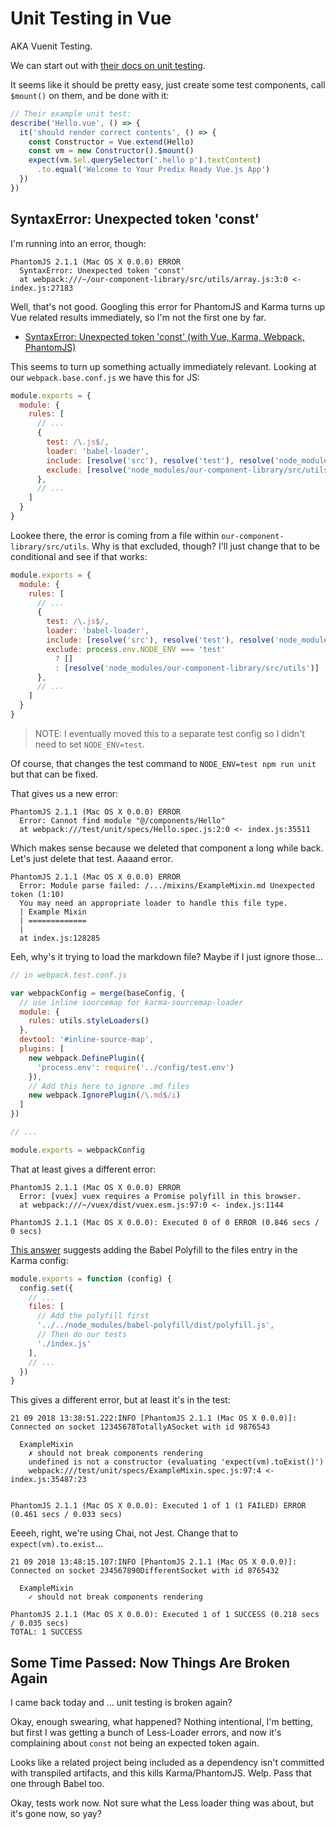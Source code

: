 Unit Testing in Vue
===================

AKA Vuenit Testing.

We can start out with [their docs on unit testing](https://vuejs.org/v2/guide/unit-testing.html).

It seems like it should be pretty easy, just create some test components, call `$mount()` on them, and be done with it:

```js
// Their example unit test:
describe('Hello.vue', () => {
  it('should render correct contents', () => {
    const Constructor = Vue.extend(Hello)
    const vm = new Constructor().$mount()
    expect(vm.$el.querySelector('.hello p').textContent)
      .to.equal('Welcome to Your Predix Ready Vue.js App')
  })
})
```



## SyntaxError: Unexpected token 'const'

I'm running into an error, though:

```
PhantomJS 2.1.1 (Mac OS X 0.0.0) ERROR
  SyntaxError: Unexpected token 'const'
  at webpack:///~/our-component-library/src/utils/array.js:3:0 <- index.js:27183
```

Well, that's not good.  Googling this error for PhantomJS and Karma turns up Vue related results immediately, so I'm not the first one by far.

- [SyntaxError: Unexpected token 'const' (with Vue, Karma, Webpack, PhantomJS)](https://stackoverflow.com/questions/40747123/syntaxerror-unexpected-token-const-with-vue-karma-webpack-phantomjs)

This seems to turn up something actually immediately relevant.  Looking at our `webpack.base.conf.js` we have this for JS:

```js
module.exports = {
  module: {
    rules: [
      // ...
      {
        test: /\.js$/,
        loader: 'babel-loader',
        include: [resolve('src'), resolve('test'), resolve('node_modules/our-component-library/src')],
        exclude: [resolve('node_modules/our-component-library/src/utils')]
      },
      // ...
    ]
  }
}
```

Lookee there, the error is coming from a file within `our-component-library/src/utils`.  Why is that excluded, though?  I'll just change that to be conditional and see if that works:

```js
module.exports = {
  module: {
    rules: [
      // ...
      {
        test: /\.js$/,
        loader: 'babel-loader',
        include: [resolve('src'), resolve('test'), resolve('node_modules/our-component-library/src')],
        exclude: process.env.NODE_ENV === 'test'
          ? []
          : [resolve('node_modules/our-component-library/src/utils')]
      },
      // ...
    ]
  }
}
```

> NOTE: I eventually moved this to a separate test config so I didn't need to set `NODE_ENV=test`.

Of course, that changes the test command to `NODE_ENV=test npm run unit` but that can be fixed.

That gives us a new error:

```
PhantomJS 2.1.1 (Mac OS X 0.0.0) ERROR
  Error: Cannot find module "@/components/Hello"
  at webpack:///test/unit/specs/Hello.spec.js:2:0 <- index.js:35511
```

Which makes sense because we deleted that component a long while back.  Let's just delete that test.  Aaaand error.

```
PhantomJS 2.1.1 (Mac OS X 0.0.0) ERROR
  Error: Module parse failed: /.../mixins/ExampleMixin.md Unexpected token (1:10)
  You may need an appropriate loader to handle this file type.
  | Example Mixin
  | =============
  |
  at index.js:128285
```

Eeh, why's it trying to load the markdown file?  Maybe if I just ignore those...

```js
// in webpack.test.conf.js

var webpackConfig = merge(baseConfig, {
  // use inline sourcemap for karma-sourcemap-loader
  module: {
    rules: utils.styleLoaders()
  },
  devtool: '#inline-source-map',
  plugins: [
    new webpack.DefinePlugin({
      'process.env': require('../config/test.env')
    }),
    // Add this here to ignore .md files
    new webpack.IgnorePlugin(/\.md$/i)
  ]
})

// ...

module.exports = webpackConfig
```

That at least gives a different error:

```
PhantomJS 2.1.1 (Mac OS X 0.0.0) ERROR
  Error: [vuex] vuex requires a Promise polyfill in this browser.
  at webpack:///~/vuex/dist/vuex.esm.js:97:0 <- index.js:1144

PhantomJS 2.1.1 (Mac OS X 0.0.0): Executed 0 of 0 ERROR (0.846 secs / 0 secs)
```

[This answer](https://github.com/vuejs-templates/webpack/issues/474#issuecomment-292590455) suggests adding the Babel Polyfill to the files entry in the Karma config:

```js
module.exports = function (config) {
  config.set({
    // ...
    files: [
      // Add the polyfill first
      '../../node_modules/babel-polyfill/dist/polyfill.js',
      // Then do our tests
      './index.js'
    ],
    // ...
  })
}
```

This gives a different error, but at least it's in the test:

```
21 09 2018 13:38:51.222:INFO [PhantomJS 2.1.1 (Mac OS X 0.0.0)]: Connected on socket 12345678TotallyASocket with id 9876543

  ExampleMixin
    ✗ should not break components rendering
	undefined is not a constructor (evaluating 'expect(vm).toExist()')
	webpack:///test/unit/specs/ExampleMixin.spec.js:97:4 <- index.js:35487:23


PhantomJS 2.1.1 (Mac OS X 0.0.0): Executed 1 of 1 (1 FAILED) ERROR (0.461 secs / 0.033 secs)
```

Eeeeh, right, we're using Chai, not Jest.  Change that to `expect(vm).to.exist`...

```
21 09 2018 13:48:15.107:INFO [PhantomJS 2.1.1 (Mac OS X 0.0.0)]: Connected on socket 234567890DifferentSocket with id 8765432

  ExampleMixin
    ✓ should not break components rendering

PhantomJS 2.1.1 (Mac OS X 0.0.0): Executed 1 of 1 SUCCESS (0.218 secs / 0.035 secs)
TOTAL: 1 SUCCESS
```



## Some Time Passed: Now Things Are Broken Again

I came back today and ... unit testing is broken again?

Okay, enough swearing, what happened?  Nothing intentional, I'm betting, but first I was getting a bunch of Less-Loader errors, and now it's complaining about `const` not being an expected token again.

Looks like a related project being included as a dependency isn't committed with transpiled artifacts, and this kills Karma/PhantomJS.  Welp.  Pass that one through Babel too.

Okay, tests work now.  Not sure what the Less loader thing was about, but it's gone now, so yay?
